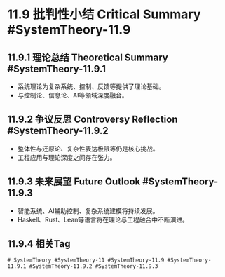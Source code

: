 # 11.9 批判性小结 Critical Summary #SystemTheory-11.9

## 11.9.1 理论总结 Theoretical Summary #SystemTheory-11.9.1

- 系统理论为复杂系统、控制、反馈等提供了理论基础。
- 与控制论、信息论、AI等领域深度融合。

## 11.9.2 争议反思 Controversy Reflection #SystemTheory-11.9.2

- 整体性与还原论、复杂性表达极限等仍是核心挑战。
- 工程应用与理论深度之间存在张力。

## 11.9.3 未来展望 Future Outlook #SystemTheory-11.9.3

- 智能系统、AI辅助控制、复杂系统建模将持续发展。
- Haskell、Rust、Lean等语言将在理论与工程融合中不断演进。

## 11.9.4 相关Tag

`# SystemTheory #SystemTheory-11 #SystemTheory-11.9 #SystemTheory-11.9.1 #SystemTheory-11.9.2 #SystemTheory-11.9.3`
